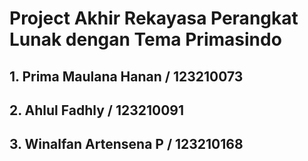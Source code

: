 # Project Akhir Rekayasa Perangkat Lunak dengan Tema Primasindo
## 1. Prima Maulana Hanan / 123210073
## 2. Ahlul Fadhly / 123210091
## 3. Winalfan Artensena P / 123210168
